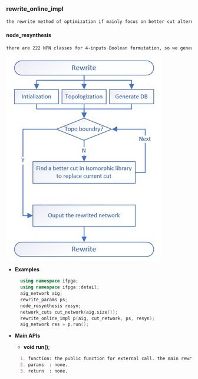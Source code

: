 ### **rewrite_online_impl**
```markdown
the rewrite method of optimization if mainly focus on better cut alternative from the pre-computed  isomorphic library based on 4-inputs-cut. so we can get a better area or depth optimized network by rewrite.
```
#### **node_resynthesis**
```markdown
there are 222 NPN classes for 4-inputs Boolean formutation, so we generate the database for these 222 NPN classes in a subgraph library, then we could get the map file to replace the cut by a better isomorphic cut. 
```
![rewrite](../pics/rewrite.png)

- **Examples**
  ```c++
    using namespace ifpga;
    using namespace ifpga::detail;
    aig_network aig;
    rewrite_params ps;
    node_resynthesis resyn;
    network_cuts cut_network(aig.size());
    rewrite_online_impl p(aig, cut_network, ps, resyn);
    aig_network res = p.run();
  ```

- **Main APIs**
  - **void run()**;
  ```markdown
    1. function: the public function for external call. the main rewrite method based on 4-inputs-cut. we replace the current 4-inputs-cut by a better cut from the isomorphic library by the topo-order.
    2. params  : none.
    3. return  : none.
  ```
